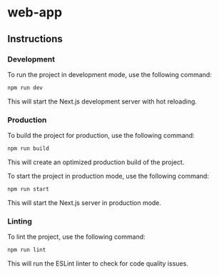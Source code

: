 # web-app

## Instructions

### Development

To run the project in development mode, use the following command:

```bash
npm run dev
```

This will start the Next.js development server with hot reloading.

### Production

To build the project for production, use the following command:

```bash
npm run build
```

This will create an optimized production build of the project.

To start the project in production mode, use the following command:

```bash
npm run start
```

This will start the Next.js server in production mode.

### Linting

To lint the project, use the following command:

```bash
npm run lint
```

This will run the ESLint linter to check for code quality issues.
 
